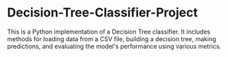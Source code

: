 # Decision-Tree-Classifier-Project
This is a Python implementation of a Decision Tree classifier. It includes methods for loading data from a CSV file, building a decision tree, making predictions, and evaluating the model's performance using various metrics.

